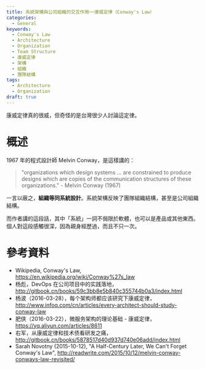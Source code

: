 ```yaml
---
title: 系統架構與公司組織的交互作用──康威定律（Conway's Law）
categories:
  - General
keywords:
  - Conway's Law
  - Architecture
  - Organization
  - Team Structure
  - 康威定律
  - 架構
  - 組織
  - 團隊結構
tags:
  - Architecture
  - Organization
draft: true
---
```


康威定律真的很威，但奇怪的是台灣很少人討論這定律。

# 概述

1967 年的程式設計師 Melvin Conway，是這樣講的：

> "organizations which design systems ... are constrained to produce designs which are copies of the communication structures of these organizations." - Melvin Conway (1967)

一言以蔽之，**組織等同系統設計**。系統架構反映了團隊組織結構，甚至是公司組織結構。

而作者講的這段話，其中「系統」一詞不侷限於軟體，也可以是產品或其他東西。個人對這段感觸很深，因為親身經歷過，而且不只一次。



# 參考資料

- Wikipedia, Conway's Law, https://en.wikipedia.org/wiki/Conway%27s_law
- 杨彪，DevOps 在公司项目中的实践落地，http://gitbook.cn/books/59c3bb8e5b840c355744b0a3/index.html
- 杨波（2016-03-28），每个架构师都应该研究下康威定律，http://www.infoq.com/cn/articles/every-architect-should-study-conway-law
- 肥侠（2016-03-22），微服务架构的理论基础 - 康威定律，https://yq.aliyun.com/articles/8611
- 右军，从康威定律和技术债看研发之痛，http://gitbook.cn/books/5878517d40d937d740e06add/index.html
- Sarah Novotny (2015-10-12), "A Half-Century Later, We Can't Forget Conway's Law", http://readwrite.com/2015/10/12/melvin-conway-conways-law-revisited/
